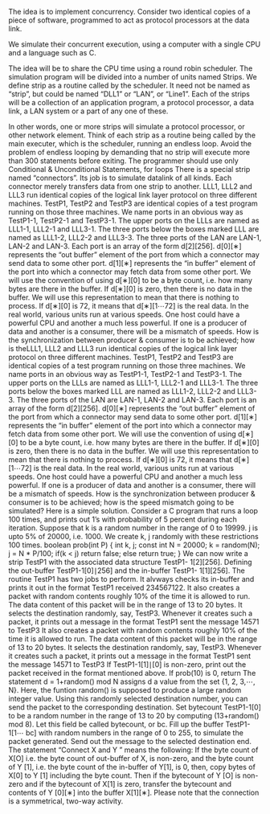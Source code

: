 The idea is to implement concurrency. Consider two identical copies of a piece
of software, programmed to act as protocol processors at the data link. 

We simulate their concurrent execution, using a computer with a single CPU and a language such as C. 

The idea will be to share the CPU time using a round robin scheduler. The simulation program will be divided into a number of units named Strips. 
We define strip as a routine called by the scheduler. It need not
be named as “strip”, but could be named “DLL1” or “LAN”, or “Line1”. Each
of the strips will be a collection of an application program, a protocol processor,
a data link, a LAN system or a part of any one of these. 


In other words, one or
more strips will simulate a protocol processor, or other network element.
Think of each strip as a routine being called by the main executer, which is
the scheduler, running an endless loop. Avoid the problem of endless looping by
demanding that no strip will execute more than 300 statements before exiting.
The programmer should use only Conditional & Unconditional Statements, for
loops
There is a special strip named “connectors”. Its job is to simulate datalink
of all kinds. Each connector merely transfers data from one strip to another.
LLL1, LLL2 and LLL3 run identical copies of the logical link layer protocol
on three different machines. TestP1, TestP2 and TestP3 are identical copies of a
test program running on those three machines. We name ports in an obvious way
as TestP1-1, TestP2-1 and TestP3-1. The upper ports on the LLLs are named
as LLL1-1, LLL2-1 and LLL3-1. The three ports below the boxes marked LLL
are named as LLL1-2, LLL2-2 and LLL3-3. The three ports of the LAN are
LAN-1, LAN-2 and LAN-3.
Each port is an array of the form d[2][256].
d[0][∗] represents the “out buffer” element of the port from which a connector
may send data to some other port.
d[1][∗] represents the “in buffer” element of the port into which a connector
may fetch data from some other port.
We will use the convention of using d[∗][0] to be a byte count, i.e. how many
bytes are there in the buffer. If d[∗][0] is zero, then there is no data in the
buffer. We will use this representation to mean that there is nothing to process.
If d[∗][0] is 72, it means that d[∗][1⋯72] is the real data.
In the real world, various units run at various speeds. One host could have a
powerful CPU and another a much less powerful. If one is a producer of data
and another is a consumer, there will be a mismatch of speeds. How is the
synchronization between producer & consumer is to be achieved; how is theLLL1, LLL2 and LLL3 run identical copies of the logical link layer protocol
on three different machines. TestP1, TestP2 and TestP3 are identical copies of a
test program running on those three machines. We name ports in an obvious way
as TestP1-1, TestP2-1 and TestP3-1. The upper ports on the LLLs are named
as LLL1-1, LLL2-1 and LLL3-1. The three ports below the boxes marked LLL
are named as LLL1-2, LLL2-2 and LLL3-3. The three ports of the LAN are
LAN-1, LAN-2 and LAN-3.
Each port is an array of the form d[2][256].
d[0][∗] represents the “out buffer” element of the port from which a connector
may send data to some other port.
d[1][∗] represents the “in buffer” element of the port into which a connector
may fetch data from some other port.
We will use the convention of using d[∗][0] to be a byte count, i.e. how many
bytes are there in the buffer. If d[∗][0] is zero, then there is no data in the
buffer. We will use this representation to mean that there is nothing to process.
If d[∗][0] is 72, it means that d[∗][1⋯72] is the real data.
In the real world, various units run at various speeds. One host could have a
powerful CPU and another a much less powerful. If one is a producer of data
and another is a consumer, there will be a mismatch of speeds. How is the
synchronization between producer & consumer is to be achieved; how is the  speed mismatch going to be simulated?
Here is a simple solution. Consider a C program that runs a loop 100 times,
and prints out 1’s with probability of 5 percent during each iteration. Suppose
that k is a random number in the range of 0 to 19999. j is upto 5% of 20000,
i.e. 1000. We create k, j randomly with these restrictions 100 times.
boolean prob(int P)
{ int k, j;
const int N = 20000;
k = random(N);
j = N * P/100;
if(k < j) return false;
else return true;
}
We can now write a strip TestP1 with the associated data structure TestP1-
1[2][256]. Defining the out-buffer TestP1-1[0]∣256] and the in-buffer TestP1-
1[1][256]. The routine TestP1 has two jobs to perform. It alvways checks its
in-buffer and prints it out in the format
TestP1 received 234567122.
It also creates a packet with random contents roughly 10% of the time it is
allowed to run. The data content of this packet will be in the range of 13 to
20 bytes. It selects the destination randomly, say, TestP3. Whenever it creates
such a packet, it prints out a message in the format
TestP1 sent the message 14571 to TestP3
It also creates a packet with random contents roughly 10% of the time it is
allowed to run. The data content of this packet will be in the range of 13 to
20 bytes. It selects the destination randomly, say, TestP3. Whenever it creates
such a packet, it prints out a message in the format
TestP1 sent the message 14571 to TestP3
If TestP1-1[1]∣[0] is non-zero, print out the packet received in the format mentioned above.
If prob(10) is 0, return
The statement d = 1+random() mod N assigns d a value from the set {1, 2, 3,⋯, N}.
Here, the funtion random() is supposed to produce a large random integer value.
Using this randomly selected destination number, you can send the packet to
the corresponding destination.
Set bytecount TestP1-1[0] to be a random number in the range of 13 to 20 by
computing (13+random() mod 8). Let this field be called bytecount, or bc. Fill up the buffer TestP1-1[1⋯ bc] with random numbers in the range of 0 to 255,
to simulate the packet generated.
Send out the message to the selected destination
end.
The statement “Connect X and Y ” means the following: If the byte count of
X[O] i.e. the byte count of out-buffer of X, is non-zero, and the byte count of
Y [1], i.e. the byte count of the in-buffer of Y[1], is 0, then, copy bytes of X[0] to
Y [1] including the byte count. Then if the bytecount of Y [O] is non-zero and if
the bytecount of X[1] is zero, transfer the bytecount and contents of Y [0][∗] into
the buffer X[1][∗]. Please note that the connection is a symmetrical, two-way
activity.

